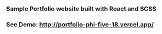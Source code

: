 ### Sample Portfolio website built with React and SCSS

### See Demo: http://portfolio-phi-five-18.vercel.app/
